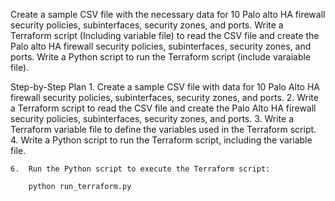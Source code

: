 Create a sample CSV file with the necessary data for 10 Palo alto HA firewall security policies, subinterfaces, security zones, and ports. Write a Terraform script (Including variable file) to read the CSV file and create the Palo alto HA firewall security policies, subinterfaces, security zones, and ports. Write a Python script to run the Terraform script (include varaiable file).

Step-by-Step Plan
    1.  Create a sample CSV file with data for 10 Palo Alto HA firewall security policies, subinterfaces, security zones, and ports.
    2.  Write a Terraform script to read the CSV file and create the Palo Alto HA firewall security policies, subinterfaces, security zones, and ports.
    3.  Write a Terraform variable file to define the variables used in the Terraform script.
    4.  Write a Python script to run the Terraform script, including the variable file.

    6.  Run the Python script to execute the Terraform script:

        python run_terraform.py

